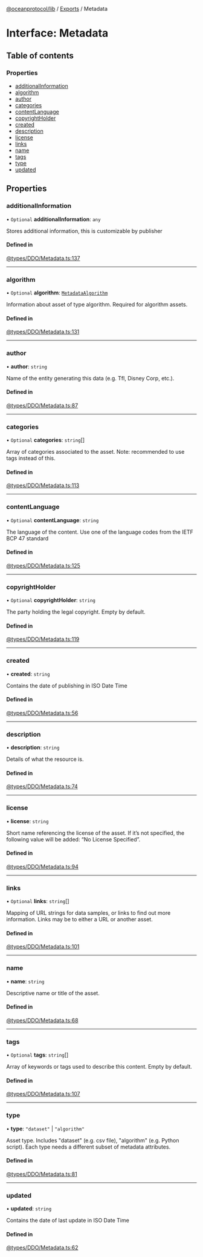 [@oceanprotocol/lib](../README.md) / [Exports](../modules.md) / Metadata

# Interface: Metadata

## Table of contents

### Properties

- [additionalInformation](Metadata.md#additionalinformation)
- [algorithm](Metadata.md#algorithm)
- [author](Metadata.md#author)
- [categories](Metadata.md#categories)
- [contentLanguage](Metadata.md#contentlanguage)
- [copyrightHolder](Metadata.md#copyrightholder)
- [created](Metadata.md#created)
- [description](Metadata.md#description)
- [license](Metadata.md#license)
- [links](Metadata.md#links)
- [name](Metadata.md#name)
- [tags](Metadata.md#tags)
- [type](Metadata.md#type)
- [updated](Metadata.md#updated)

## Properties

### additionalInformation

• `Optional` **additionalInformation**: `any`

Stores additional information, this is customizable by publisher

#### Defined in

[@types/DDO/Metadata.ts:137](https://github.com/oceanprotocol/ocean.js/blob/c99bc5c6/src/@types/DDO/Metadata.ts#L137)

___

### algorithm

• `Optional` **algorithm**: [`MetadataAlgorithm`](MetadataAlgorithm.md)

Information about asset of type algorithm. Required for algorithm assets.

#### Defined in

[@types/DDO/Metadata.ts:131](https://github.com/oceanprotocol/ocean.js/blob/c99bc5c6/src/@types/DDO/Metadata.ts#L131)

___

### author

• **author**: `string`

Name of the entity generating this data (e.g. Tfl, Disney Corp, etc.).

#### Defined in

[@types/DDO/Metadata.ts:87](https://github.com/oceanprotocol/ocean.js/blob/c99bc5c6/src/@types/DDO/Metadata.ts#L87)

___

### categories

• `Optional` **categories**: `string`[]

Array of categories associated to the asset. Note: recommended to use tags instead of this.

#### Defined in

[@types/DDO/Metadata.ts:113](https://github.com/oceanprotocol/ocean.js/blob/c99bc5c6/src/@types/DDO/Metadata.ts#L113)

___

### contentLanguage

• `Optional` **contentLanguage**: `string`

The language of the content. Use one of the language codes from the IETF BCP 47 standard

#### Defined in

[@types/DDO/Metadata.ts:125](https://github.com/oceanprotocol/ocean.js/blob/c99bc5c6/src/@types/DDO/Metadata.ts#L125)

___

### copyrightHolder

• `Optional` **copyrightHolder**: `string`

The party holding the legal copyright. Empty by default.

#### Defined in

[@types/DDO/Metadata.ts:119](https://github.com/oceanprotocol/ocean.js/blob/c99bc5c6/src/@types/DDO/Metadata.ts#L119)

___

### created

• **created**: `string`

Contains the date of publishing in ISO Date Time

#### Defined in

[@types/DDO/Metadata.ts:56](https://github.com/oceanprotocol/ocean.js/blob/c99bc5c6/src/@types/DDO/Metadata.ts#L56)

___

### description

• **description**: `string`

Details of what the resource is.

#### Defined in

[@types/DDO/Metadata.ts:74](https://github.com/oceanprotocol/ocean.js/blob/c99bc5c6/src/@types/DDO/Metadata.ts#L74)

___

### license

• **license**: `string`

Short name referencing the license of the asset.
If it’s not specified, the following value will be added: “No License Specified”.

#### Defined in

[@types/DDO/Metadata.ts:94](https://github.com/oceanprotocol/ocean.js/blob/c99bc5c6/src/@types/DDO/Metadata.ts#L94)

___

### links

• `Optional` **links**: `string`[]

Mapping of URL strings for data samples, or links to find out more information.
Links may be to either a URL or another asset.

#### Defined in

[@types/DDO/Metadata.ts:101](https://github.com/oceanprotocol/ocean.js/blob/c99bc5c6/src/@types/DDO/Metadata.ts#L101)

___

### name

• **name**: `string`

Descriptive name or title of the asset.

#### Defined in

[@types/DDO/Metadata.ts:68](https://github.com/oceanprotocol/ocean.js/blob/c99bc5c6/src/@types/DDO/Metadata.ts#L68)

___

### tags

• `Optional` **tags**: `string`[]

Array of keywords or tags used to describe this content. Empty by default.

#### Defined in

[@types/DDO/Metadata.ts:107](https://github.com/oceanprotocol/ocean.js/blob/c99bc5c6/src/@types/DDO/Metadata.ts#L107)

___

### type

• **type**: ``"dataset"`` \| ``"algorithm"``

Asset type. Includes "dataset" (e.g. csv file), "algorithm" (e.g. Python script).
Each type needs a different subset of metadata attributes.

#### Defined in

[@types/DDO/Metadata.ts:81](https://github.com/oceanprotocol/ocean.js/blob/c99bc5c6/src/@types/DDO/Metadata.ts#L81)

___

### updated

• **updated**: `string`

Contains the date of last update in ISO Date Time

#### Defined in

[@types/DDO/Metadata.ts:62](https://github.com/oceanprotocol/ocean.js/blob/c99bc5c6/src/@types/DDO/Metadata.ts#L62)
